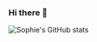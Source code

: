 ### Hi there 👋

![Sophie's GitHub stats](https://github-readme-stats.vercel.app/api?username=so-phi&count_private=true&theme=synthwave&show_icons=true)


